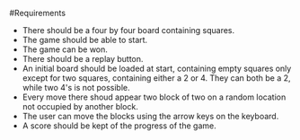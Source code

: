 #Requirements

* There should be a four by four board containing squares.
* The game should be able to start.
* The game can be won.
* There should be a replay button.
* An initial board should be loaded at start, containing empty squares only except for two squares, containing either a 2 or 4. They can both be a 2, while two 4's is not possible.
* Every move there shoud appear two block of two on a random location not occupied by another block.
* The user can move the blocks using the arrow keys on the keyboard.
* A score should be kept of the progress of the game.